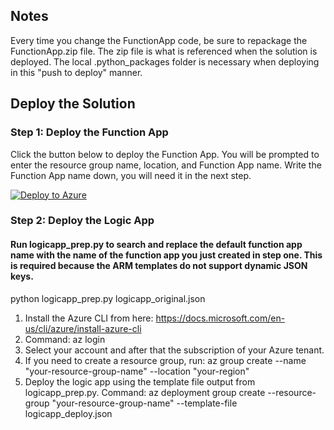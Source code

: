## Notes
Every time you change the FunctionApp code, be sure to repackage the FunctionApp.zip file. The zip file is what is referenced when the solution is deployed. The local .python_packages folder is necessary when deploying in this "push to deploy" manner. 

## Deploy the Solution

### Step 1: Deploy the Function App

Click the button below to deploy the Function App. You will be prompted to enter the resource group name, location, and Function App name. Write the Function App name down, you will need it in the next step. 

[![Deploy to Azure](https://aka.ms/deploytoazurebutton)](https://portal.azure.com/#create/Microsoft.Template/uri/https%3A%2F%2Fraw.githubusercontent.com%2Fcd1zz%2Fcfsphishing%2Fmain%2Ffunctionapp_deploy.json)

### Step 2: Deploy the Logic App

#### Run  logicapp_prep.py to search and replace the default function app name with the name of the function app you just created in step one. This is required because the ARM templates do not support dynamic JSON keys. 
  python logicapp_prep.py logicapp_original.json

  1. Install the Azure CLI from here: https://docs.microsoft.com/en-us/cli/azure/install-azure-cli
  2. Command: az login 
  3. Select your account and after that the subscription of your Azure tenant.
  4. If you need to create a resource group, run: az group create --name "your-resource-group-name" --location "your-region"
  5. Deploy the logic app using the template file output from logicapp_prep.py. Command: az deployment group create --resource-group "your-resource-group-name" --template-file logicapp_deploy.json
